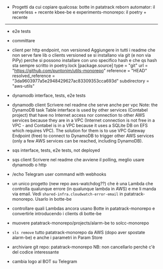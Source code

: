 - Progetti da cui copiare qualcosa:
  botte in patatrack
  reborn automator: il serverless + recente
  kbee-be e experiments-monorepo: il poetry + recente

----------------

- e2e tests
- committare
- client per http endpoint, non versioned
  Aggiungere in tutti i readme che non serve fare lib o clients versioned se si installano via git (e non via PiPy)
   perche si possono installare con uno specifico hash
   e che qs hash sta sempre scritto in poetry.lock
   [package.source]
    type = "git"
    url = "https://github.com/puntonim/utils-monorepo"
    reference = "HEAD"
    resolved_reference = "3da9603977a5e2948429627ac83309353cca693d"
    subdirectory = "aws-utils" 

- dynamodb interface, tests, e2e tests
- dynamodb client
  Scrivere nel readme che serve anche per vpc
    Note: the DynamoDB task Table interface is used by other services (Contabel project)
     that have no Internet access nor connection to other AWS services because they
     are in a VPC (Internet connection is not free in a VPC - and Contabel is in a VPC
     because it uses a SQLite DB on EFS which requires VPC). The solution for them
     is to use VPC Gateway Endpoint (free) to connect to DynamoDB to trigger other
     AWS services (only a few AWS services can be reached, including DynamoDB).

- sqs interface, tests, e2e tests, not deployed
- sqs client
  Scrivere nel readme che avviene il polling, meglio usare dynamodb o http

- /echo Telegram user command with webhooks

- un unico progetto (new repo aws-watchdog??) che è una Lambda che controlla 
   qualunque errore (in qualunque lambda in AWS) e me li manda via email.
   Vedi `shared-infra.cloudwatch-error-email` in patatrack-monorepo. 
   Usarlo in botte-be 

- controllare quali Lambdas ancora usano Botte in patatrack-monorepo
  e convertirle introducendo i clients di botte-be

- muovere patatrack-monorepo/projects/alarm-be to solcc-monorepo
- `sls remove` tutto patatrack-monorepo da AWS (dopo aver spostate alarm-be)
  e anche i parametri in Param Store
- archiviare git repo: patatrack-monorepo
  NB: non cancellarlo perchè c'è del codice interessante

- cambia logo al BOT su Telegram
